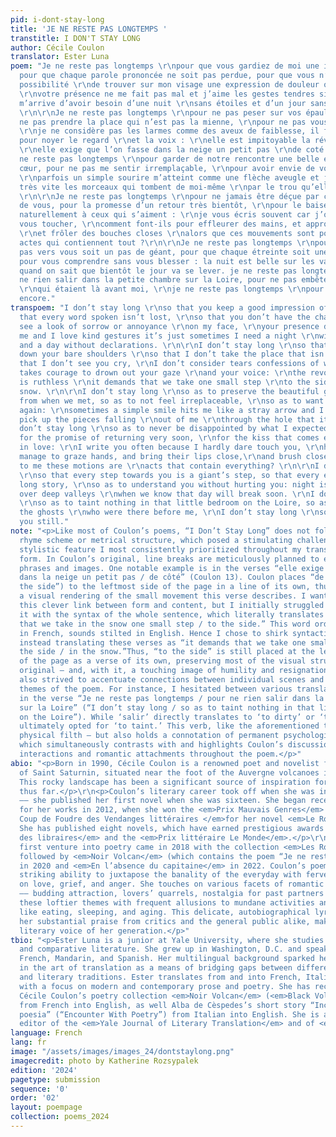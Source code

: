 ```yaml
---
pid: i-dont-stay-long
title: 'JE NE RESTE PAS LONGTEMPS '
transtitle: I DON'T STAY LONG
author: Cécile Coulon
translator: Ester Luna
poem: "Je ne reste pas longtemps \r\npour que vous gardiez de moi une image agréable,
  pour que chaque parole prononcée ne soit pas perdue, pour que vous n’ayez pas la
  possibilité \r\nde trouver sur mon visage une expression de douleur ou d’agacement,
  \r\nvotre présence ne me fait pas mal et j’aime les gestes tendres simplement il
  m’arrive d’avoir besoin d’une nuit \r\nsans étoiles et d’un jour sans déclarations.
  \r\n\r\nJe ne reste pas longtemps \r\npour ne pas peser sur vos épaules nues, \r\npour
  ne pas prendre la place qui n’est pas la mienne, \r\npour ne pas vous voir pleurer,
  \r\nje ne considère pas les larmes comme des aveux de faiblesse, il faut du courage
  pour noyer le regard \r\net la voix : \r\nelle est impitoyable la révolte des sanglots
  \r\nelle exige que l’on fasse dans la neige un petit pas \r\nde coté. \r\n\r\nJe
  ne reste pas longtemps \r\npour garder de notre rencontre une belle entaille au
  cœur, pour ne pas me sentir irremplaçable, \r\npour avoir envie de vous revoir :
  \r\nparfois un simple sourire m’atteint comme une flèche aveugle et je dois ramasser
  très vite les morceaux qui tombent de moi-même \r\npar le trou qu’elle a ouvert.
  \r\n\r\nJe ne reste pas longtemps \r\npour ne jamais être déçue par ce que j’attendais
  de vous, pour la promesse d’un retour très bientôt, \r\npour le baiser qui vient
  naturellement à ceux qui s’aiment : \r\nje vous écris souvent car j’ose à peine
  vous toucher, \r\ncomment font-ils pour effleurer des mains, et approcher des lèvres,
  \r\net frôler des bouches closes \r\nalors que ces mouvements sont pour moi \r\ndes
  actes qui contiennent tout ?\r\n\r\nJe ne reste pas longtemps \r\npour que chaque
  pas vers vous soit un pas de géant, pour que chaque étreinte soit une longue histoire,
  pour vous comprendre sans vous blesser : la nuit est belle sur les vallées profondes
  quand on sait que bientôt le jour va se lever. je ne reste pas longtemps \r\npour
  ne rien salir dans la petite chambre sur la Loire, pour ne pas embêter les fantômes
  \r\nqui étaient là avant moi, \r\nje ne reste pas longtemps \r\npour vous aimer
  encore."
transpoem: "I don’t stay long \r\nso that you keep a good impression of me, \r\nso
  that every word spoken isn’t lost, \r\nso that you don’t have the chance \r\nto
  see a look of sorrow or annoyance \r\non my face, \r\nyour presence doesn’t pain
  me and I love kind gestures it’s just sometimes I need a night \r\nwithout stars
  and a day without declarations. \r\n\r\nI don’t stay long \r\nso that I don’t weigh
  down your bare shoulders \r\nso that I don’t take the place that isn’t mine, \r\nso
  that I don’t see you cry, \r\nI don’t consider tears confessions of weakness, \r\nit
  takes courage to drown out your gaze \r\nand your voice: \r\nthe revolt of sobs
  is ruthless \r\nit demands that we take one small step \r\nto the side \r\nin the
  snow. \r\n\r\nI don’t stay long \r\nso as to preserve the beautiful gash in my heart
  from when we met, so as to not feel irreplaceable, \r\nso as to want to see you
  again: \r\nsometimes a simple smile hits me like a stray arrow and I have to quickly
  pick up the pieces falling \r\nout of me \r\nthrough the hole that it opened. \r\n\r\nI
  don’t stay long \r\nso as to never be disappointed by what I expected from you,
  for the promise of returning very soon, \r\nfor the kiss that comes easily to those
  in love: \r\nI write you often because I hardly dare touch you, \r\nhow do they
  manage to graze hands, and bring their lips close,\r\nand brush closed mouths \r\nwhen
  to me these motions are \r\nacts that contain everything? \r\n\r\nI don’t stay long
  \r\nso that every step towards you is a giant’s step, so that every embrace is a
  long story, \r\nso as to understand you without hurting you: night is beautiful
  over deep valleys \r\nwhen we know that day will break soon. \r\nI don’t stay long
  \r\nso as to taint nothing in that little bedroom on the Loire, so as to not bother
  the ghosts \r\nwho were there before me, \r\nI don’t stay long \r\nso as to love
  you still."
note: "<p>Like most of Coulon’s poems, “I Don’t Stay Long” does not follow any obvious
  rhyme scheme or metrical structure, which posed a stimulating challenge.</p>\r\n<p>The
  stylistic feature I most consistently prioritized throughout my translation was
  form. In Coulon’s original, line breaks are meticulously planned to emphasize key
  phrases and images. One notable example is in the verses “elle exige que l’on fasse
  dans la neige un petit pas / de côté” (Coulon 13). Coulon places “de côté” (“to
  the side”) to the leftmost side of the page in a line of its own, thus creating
  a visual rendering of the small movement this verse describes. I wanted to preserve
  this clever link between form and content, but I initially struggled to reconcile
  it with the syntax of the whole sentence, which literally translates to “it demands
  that we take in the snow one small step / to the side.” This word order, while appropriate
  in French, sounds stilted in English. Hence I chose to shirk syntactic faithfulness,
  instead translating these verses as “it demands that we take one small step / to
  the side / in the snow.”Thus, “to the side” is still placed at the leftmost side
  of the page as a verse of its own, preserving most of the visual structure in Coulon’s
  original — and, with it, a touching image of humility and resignation.</p> \r\n<p>I
  also strived to accentuate connections between individual scenes and overarching
  themes of the poem. For instance, I hesitated between various translations of ‘salir’
  in the verse “Je ne reste pas longtemps / pour ne rien salir dans la petite chambre
  sur la Loire” (“I don’t stay long / so as to taint nothing in that little bedroom
  on the Loire”). While ‘salir’ directly translates to ‘to dirty’ or ‘to soil’, I
  ultimately opted for ‘to taint.’ This verb, like the aforementioned two, denotes
  physical filth — but also holds a connotation of permanent psychological damage
  which simultaneously contrasts with and highlights Coulon’s discussion of fleeting
  interactions and romantic attachments throughout the poem.</p>"
abio: "<p>Born in 1990, Cécile Coulon is a renowned poet and novelist from the village
  of Saint Saturnin, situated near the foot of the Auvergne volcanoes in central France.
  This rocky landscape has been a significant source of inspiration for her oeuvre
  thus far.</p>\r\n<p>Coulon’s literary career took off when she was in high school
  –– she published her first novel when she was sixteen. She began receiving recognition
  for her works in 2012, when she won the <em>Prix Mauvais Genres</em> and the <em>Prix
  Coup de Foudre des Vendanges littéraires </em>for her novel <em>Le Roi n’a pas sommeil</em>.
  She has published eight novels, which have earned prestigious awards like the <em>Prix
  des libraires</em> and the <em>Prix littéraire Le Monde</em>.</p>\r\n<p>Coulon’s
  first venture into poetry came in 2018 with the collection <em>Les Ronces</em>,
  followed by <em>Noir Volcan</em> (which contains the poem “Je ne reste pas longtemps”)
  in 2020 and <em>En l’absence du capitaine</em> in 2022. Coulon’s poems reveal a
  striking ability to juxtapose the banality of the everyday with fervent reflections
  on love, grief, and anger. She touches on various facets of romantic relationships
  –– budding attraction, lovers’ quarrels, nostalgia for past partners –– but grounds
  these loftier themes with frequent allusions to mundane activities and processes
  like eating, sleeping, and aging. This delicate, autobiographical lyricism has earned
  her substantial praise from critics and the general public alike, making her a prominent
  literary voice of her generation.</p>"
tbio: "<p>Ester Luna is a junior at Yale University, where she studies linguistics
  and comparative literature. She grew up in Washington, D.C. and speaks Italian,
  French, Mandarin, and Spanish. Her multilingual background sparked her interest
  in the art of translation as a means of bridging gaps between different cultures
  and literary traditions. Ester translates from and into French, Italian, and English,
  with a focus on modern and contemporary prose and poetry. She has recently translated
  Cécile Coulon’s poetry collection <em>Noir Volcan</em> (<em>Black Volcano</em>)
  from French into English, as well Alba de Cèspedes’s short story “Incontro con la
  poesia” (“Encounter With Poetry”) from Italian into English. She is also a managing
  editor of the <em>Yale Journal of Literary Translation</em> and of <em>L’Amuse-Bouche</em>.</p>"
language: French
lang: fr
image: "/assets/images/images_24/dontstaylong.png"
imagecredit: photo by Katherine Rozsypalek
edition: '2024'
pagetype: submission
sequence: '0'
order: '02'
layout: poempage
collection: poems_2024
---
```

